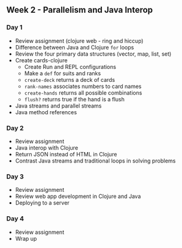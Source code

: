 ## Week 2 - Parallelism and Java Interop

### Day 1

* Review assignment (clojure web - ring and hiccup)
* Difference between Java and Clojure `for` loops
* Review the four primary data structures (vector, map, list, set)
* Create cards-clojure
  * Create Run and REPL configurations
  * Make a `def` for suits and ranks
  * `create-deck` returns a deck of cards
  * `rank-names` associates numbers to card names
  * `create-hands` returns all possible combinations
  * `flush?` returns true if the hand is a flush
* Java streams and parallel streams
* Java method references

### Day 2

* Review assignment
* Java interop with Clojure
* Return JSON instead of HTML in Clojure
* Contrast Java streams and traditional loops in solving problems

### Day 3

* Review assignment
* Review web app development in Clojure and Java
* Deploying to a server

### Day 4

* Review assignment
* Wrap up
